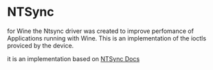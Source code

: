# NTSync

for Wine the Ntsync driver was created to improve perfomance of Applications running with Wine.
This is an implementation of the ioctls proviced by the device.

it is an implementation based on [NTSync Docs](https://docs.kernel.org/next/userspace-api/ntsync.html)
